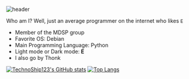 ![header](https://capsule-render.vercel.app/api?type=rect&color=gradient&height=200&section=footer&text=TechnoShip123&fontSize=70)

Who am I? Well, just an average programmer on the internet who likes `E`
- Member of the MDSP group
- Favorite OS: Debian
- Main Programming Language: Python
- Light mode or Dark mode: **E**
- I also go by Thonk

[![TechnoShip123's GitHub stats](https://github-readme-stats.vercel.app/api?username=TechnoShip123&count_private=true&show_icons=true&theme=calm&cache_seconds=7200)](https://github.com/technoship123/technoship123)
[![Top Langs](https://github-readme-stats.vercel.app/api/top-langs/?username=TechnoShip123&count_private=true&theme=calm&cache_seconds=7200)](https://github.com/technoship123/technoship123)

<!--
**TechnoShip123/TechnoShip123** is a ✨ _special_ ✨ repository because its `README.md` (this file) appears on your GitHub profile.

